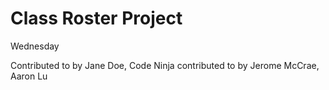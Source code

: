 # Class Roster Project

Wednesday

Contributed to by Jane Doe, Code Ninja
contributed to by Jerome McCrae, Aaron Lu
